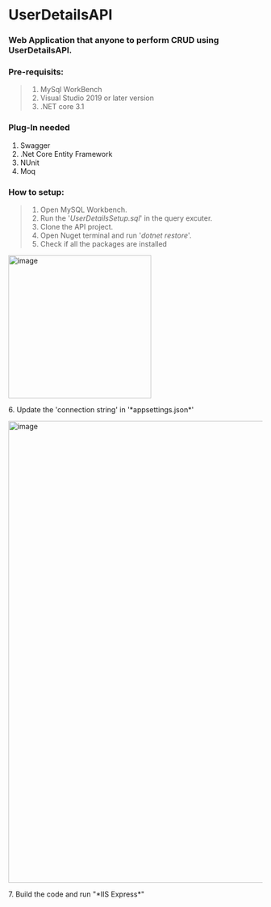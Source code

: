 # UserDetailsAPI

 ### Web Application that anyone to perform CRUD using UserDetailsAPI.


 ### Pre-requisits:
> 1. MySql WorkBench
> 2. Visual Studio 2019 or later version
> 3. .NET core 3.1

### Plug-In needed
1. Swagger
2. .Net Core Entity Framework
3. NUnit
4. Moq

 ### How to setup:
> 1. Open MySQL Workbench.
> 2. Run the '*UserDetailsSetup.sql*' in the query excuter.
> 3. Clone the API project.
> 4. Open Nuget terminal and run '*dotnet restore*'.
> 5. Check if all the packages are installed
   <p>
    <img width="283" alt="image" src="https://github.com/shiva466/UserDetailsAPI/assets/37341802/d854a688-7df9-49ae-a201-06b438546eff"/>
   </p>
 6. Update the 'connection string' in '*appsettings.json*'
   <p>
    <img width="914" alt="image" src="https://github.com/shiva466/UserDetailsAPI/assets/37341802/6b7afe6d-ebfc-4523-9ffc-2592893b3617"/>
   </p>
 7. Build the code and run "*IIS Express*"

